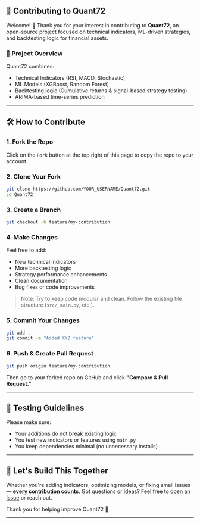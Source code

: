 

## 🧠 Contributing to Quant72

Welcome! 👋
Thank you for your interest in contributing to **Quant72**, an open-source project focused on technical indicators, ML-driven strategies, and backtesting logic for financial assets.

### 📁 Project Overview

Quant72 combines:

* Technical Indicators (RSI, MACD, Stochastic)
* ML Models (XGBoost, Random Forest)
* Backtesting logic (Cumulative returns & signal-based strategy testing)
* ARIMA-based time-series prediction

---

## 🛠 How to Contribute

### 1. **Fork the Repo**

Click on the `Fork` button at the top right of this page to copy the repo to your account.

### 2. **Clone Your Fork**

```bash
git clone https://github.com/YOUR_USERNAME/Quant72.git
cd Quant72
```

### 3. **Create a Branch**

```bash
git checkout -b feature/my-contribution
```

### 4. **Make Changes**

Feel free to add:

* New technical indicators
* More backtesting logic
* Strategy performance enhancements
* Clean documentation
* Bug fixes or code improvements

> Note: Try to keep code modular and clean. Follow the existing file structure (`src/`, `main.py`, etc.).

### 5. **Commit Your Changes**

```bash
git add .
git commit -m "Added XYZ feature"
```

### 6. **Push & Create Pull Request**

```bash
git push origin feature/my-contribution
```

Then go to your forked repo on GitHub and click **"Compare & Pull Request."**

---

## 🧪 Testing Guidelines

Please make sure:

* Your additions do not break existing logic
* You test new indicators or features using `main.py`
* You keep dependencies minimal (no unnecessary installs)

---

## 🤝 Let's Build This Together

Whether you're adding indicators, optimizing models, or fixing small issues — **every contribution counts**.
Got questions or ideas? Feel free to open an [Issue](https://github.com/N0teveryth1ng/Quant72/issues) or reach out.

Thank you for helping improve Quant72 🚀

---
